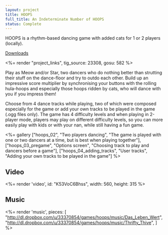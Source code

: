```yaml
---
layout: project
title: HOOPS
full_title: An Indeterminate Number of HOOPS
status: Complete
---
```



HOOPS is a rhythm-based dancing game with added cats for 1 or 2 players (locally).

[Downloads](releases/)

<%= render "project_links", tig_source: 23308, gosu: 582 %>


Play as Meow and/or Star, two dancers who do nothing better than strutting their stuff on the dance-floor and try to outdo each other. Build up an impressive score multiplier by synchronising your buttons with the rolling hula-hoops and especially those hoops ridden by cats, who will dance with you if you impress them!

Choose from 4 dance tracks while playing, two of which were composed especially for the game or add your own tracks to be played in the game (.ogg files only). The game has 4 difficulty levels and when playing in 2-player mode, players may play on different difficulty levels, so you can more easily play with kids or with your nan, while still having a fun game.


<%=
  gallery ["hoops_02", "Two players dancing", "The game is played with one or two dancers at a time, but is best when playing together"],
          ["hoops_03_pregame", "Options screen", "Choosing track to play and dancers before a game"],
          ["hoops_04_adding_tracks", "User tracks", "Adding your own tracks to be played in the game"]
%>



## Video

<%= render 'video', id: "K53VoC6Bhss", width: 560, height: 315 %>

## Music

<%= render 'music', pieces: [
        "http://dl.dropbox.com/u/33370854/games/hoops/music/Das_Leben_Wert",
        "http://dl.dropbox.com/u/33370854/games/hoops/music/Thrifty_Thive",
    ]
%>

